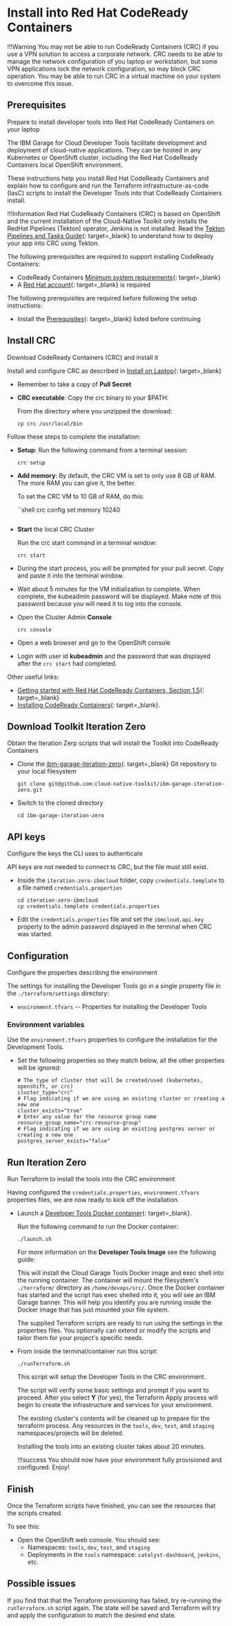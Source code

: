 # Install into Red Hat CodeReady Containers

!!!Warning
    You may not be able to run CodeReady Containers (CRC) if you use a VPN solution to access a corporate network.  CRC needs to be able to manage the network configuration of you laptop or workstation, but some VPN applications lock the network configuration, so may block CRC operation.  You may be able to run CRC in a virtual machine on your system to overcome this issue. 

## Prerequisites

Prepare to install developer tools into Red Hat CodeReady Containers on your laptop

The IBM Garage for Cloud Developer Tools facilitate development and deployment of cloud-native applications.
They can be hosted in any Kubernetes or OpenShift cluster, including the Red Hat CodeReady Containers local OpenShift environment.

These instructions help you install Red Hat CodeReady Containers and explain
how to configure and run the Terraform infrastructure-as-code (IasC) scripts to install the Developer Tools into that CodeReady Containers install.

!!!Information
    Red Hat CodeReady Containers (CRC) is based on OpenShift and the current installation of the Cloud-Native Toolkit only installs the RedHat Pipelines (Tekton) operator, Jenkins is not installed.  Read the [Tekton Pipelines and Tasks Guide](../../reference/tools/tekton.md){: target=_blank} to understand how to deploy your app into CRC using Tekton.

The following prerequisites are required to support installing CodeReady Containers:

- CodeReady Containers [Minimum system requirements](https://access.redhat.com/documentation/en-us/red_hat_codeready_containers/1.0/html/getting_started_guide/getting-started-with-codeready-containers_gsg#minimum-system-requirements_gsg){: target=_blank}
- A [Red Hat account](https://access.redhat.com/login){: target=_blank} is required

The following prerequisites are required before following the setup instructions:

- Install the [Prerequisites](../../learning/dev-setup.md){: target=_blank} listed before continuing

## Install CRC

Download CodeReady Containers (CRC) and install it

Install and configure CRC as described in [Install on Laptop](https://cloud.redhat.com/openshift/install/crc/installer-provisioned){: target=_blank}

- Remember to take a copy of **Pull Secret**

- **CRC executable**: Copy the crc binary to your $PATH:

    From the directory where you unzipped the download:

    ```shell
    cp crc /usr/local/bin
    ```

Follow these steps to complete the installation:

- **Setup**: Run the following command from a terminal session:

    ```shell
    crc setup
    ```

- **Add memory**: By default, the CRC VM is set to only use 8 GB of RAM. The more RAM you can give it, the better.

    To set the CRC VM to 10 GB of RAM, do this:

    ``shell
    crc config set memory 10240
    ```

- **Start** the local CRC Cluster

    Run the crc start command in a terminal window:

    ```shell
    crc start
    ```

- During the start process, you will be prompted for your pull secret. Copy and paste it into the terminal window.

- Wait about 5 minutes for the VM initialization to complete. When complete, the kubeadmin password will be displayed. Make note of this password because you will need it to log into the console.

- Open the Cluster Admin **Console**

    ```shell
    crc console
    ```

- Open a web browser and go to the OpenShift console

- Login with user id **kubeadmin** and the password that was displayed after the `crc start` had completed.

Other useful links:

- [Getting started with Red Hat CodeReady Containers, Section 1.5](https://access.redhat.com/documentation/en-us/red_hat_codeready_containers/1.0/html/getting_started_guide/getting-started-with-codeready-containers_gsg){: target=_blank}
- [Installing CodeReady Containers](https://access.redhat.com/documentation/en-us/red_hat_codeready_containers/1.0/html/getting_started_guide/getting-started-with-codeready-containers_gsg#installing-codeready-containers_gsg){: target=_blank}.

## Download Toolkit Iteration Zero

Obtain the Iteration Zerp scripts that will install the Toolkit into CodeReady Containers

- Clone the [ibm-garage-iteration-zero](https://github.com/cloud-native-toolkit/ibm-garage-iteration-zero){: target=_blank} Git repository to your local filesystem

    ```shell
    git clone git@github.com:cloud-native-toolkit/ibm-garage-iteration-zero.git
    ```

- Switch to the cloned directory

    ```shell
    cd ibm-garage-iteration-zero
    ```

## API keys

Configure the keys the CLI uses to authenticate

API keys are not needed to connect to CRC, but the file must still exist.

- Inside the `iteration-zero-ibmcloud` folder, copy `credentials.template` to a file named `credentials.properties`

    ```shell
    cd iteration-zero-ibmcloud
    cp credentials.template credentials.properties
    ```

- Edit the `credentials.properties` file and set the `ibmcloud.api.key` property to the admin password displayed in the terminal when CRC was started.

## Configuration

Configure the properties describing the environment

The settings for installing the Developer Tools go in a single property file in the `./terraform/settings` directory:

- `environment.tfvars` -- Properties for installing the Developer Tools

### Environment variables

Use the  `environment.tfvars` properties to configure the installation for the Development Tools.

- Set the following properties so they match below, all the other properties will be ignored:

    ```text
    # The type of cluster that will be created/used (kubernetes, openshift, or crc)
    cluster_type="crc"
    # Flag indicating if we are using an existing cluster or creating a new one
    cluster_exists="true"
    # Enter any value for the resource group name
    resource_group_name="crc-resource-group"
    # Flag indicating if we are using an existing postgres server or creating a new one
    postgres_server_exists="false"
    ```

## Run Iteration Zero

Run Terraform to install the tools into the CRC environment

Having configured the `credentials.properties`, `environment.tfvars` properties files,
we are now ready to kick off the installation.

- Launch a [Developer Tools Docker container](https://github.com/cloud-native-toolkit/ibm-garage-cli-tools "Cloud Garage Tools Docker image"){: target=_blank}.

    Run the following command to run the Docker container:

    ```shell
    ./launch.sh
    ```

    For more information on the **Developer Tools Image** see the following guide:

    This will install the Cloud Garage Tools Docker image and exec shell into the running container. The container will mount the filesystem's `./terraform/` directory as `/home/devops/src/`. Once the Docker container has started and the script has exec shelled into it, you will see an IBM Garage banner. This will help you identify you are running inside the Docker image that has just mounted your file system.

    The supplied Terraform scripts are ready to run using the settings in the properties files. You optionally can extend or modify the scripts and tailor them for your project's specific needs.

- From inside the terminal/container run this script:

    ```shell
    ./runTerraform.sh
    ```

    This script will setup the Developer Tools in the CRC environment.

    The script will verify some basic settings and prompt if you want to proceed. After you select **Y** (for yes), the Terraform Apply process will begin to create the infrastructure and services for your environment.

    The existing cluster's contents will be cleaned up to prepare for the terraform process. Any resources in the `tools`, `dev`, `test`, and `staging` namespaces/projects will be deleted.

    Installing the tools into an existing cluster takes about 20 minutes.

    !!!success
        You should now have your environment fully provisioned and configured. Enjoy!

## Finish

Once the Terraform scripts have finished, you can see the resources that the scripts created.

To see this:

- Open the OpenShift web console. You should see:
    - Namespaces: `tools`, `dev`, `test`, and `staging`
    - Deployments in the `tools` namespace: `catalyst-dashboard`, `jenkins`, etc.

## Possible issues

If you find that that the Terraform provisioning has failed, try re-running the `runTerraform.sh` script again.  The state will be saved and Terraform will try and apply the configuration to match the desired end state.
